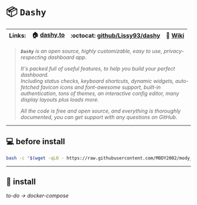 # :package: `Dashy`

| **Links:** | :house: [dashy.to](https://dashy.to/) | :octocat: [github/Lissy93/dashy](https://github.com/Lissy93/dashy) | :open_book: [Wiki](https://github.com/Lissy93/dashy/wiki) |
| --- | --- | --- | --- |

>_**`Dashy`** is an open source, highly customizable, easy to use, privacy-respecting dashboard app._
>
>_It's packed full of useful features, to help you build your perfect dashboard.  
Including status checks, keyboard shortcuts, dynamic widgets, auto-fetched favicon icons and font-awesome support, built-in authentication, tons of themes, an interactive config editor, many display layouts plus loads more._
>
>_All the code is free and open source, and everything is thoroughly documented, you can get support with any questions on GitHub._
___

## :computer: before install
```bash
bash -c "$(wget -qLO - https://raw.githubusercontent.com/M0DY2002/mody_docker/main/dashy/bash-preperation.sh)"
```
- - -
## :whale2: install
_to-do -> docker-compose_
